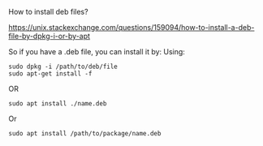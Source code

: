 How to install deb files?

https://unix.stackexchange.com/questions/159094/how-to-install-a-deb-file-by-dpkg-i-or-by-apt

So if you have a .deb file, you can install it by:
Using:

```
sudo dpkg -i /path/to/deb/file
sudo apt-get install -f
```

OR
```
sudo apt install ./name.deb
```
Or
```
sudo apt install /path/to/package/name.deb
```
